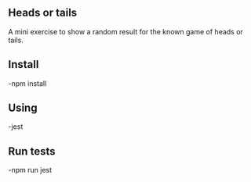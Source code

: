 ## Heads or tails

A mini exercise to show a random result for the known game of heads or tails.

## Install

-npm install

## Using

-jest

## Run tests

-npm run jest